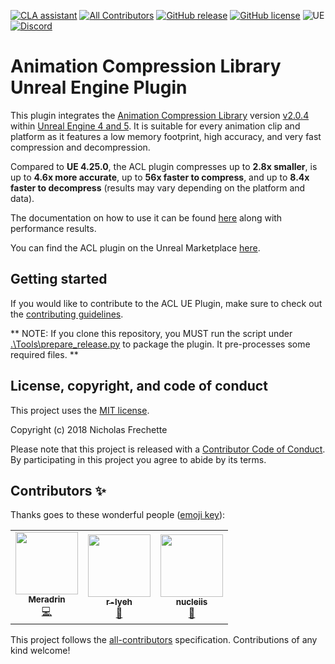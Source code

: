 [![CLA assistant](https://cla-assistant.io/readme/badge/nfrechette/acl-ue4-plugin)](https://cla-assistant.io/nfrechette/acl-ue4-plugin)
[![All Contributors](https://img.shields.io/github/all-contributors/nfrechette/acl-ue4-plugin)](#contributors-)
[![GitHub release](https://img.shields.io/github/release/nfrechette/acl-ue4-plugin.svg)](https://github.com/nfrechette/acl-ue4-plugin/releases)
[![GitHub license](https://img.shields.io/badge/license-MIT-blue.svg)](https://raw.githubusercontent.com/nfrechette/acl-ue4-plugin/master/LICENSE)
![UE](https://img.shields.io/badge/UE-4.25+-orange)
[![Discord](https://img.shields.io/discord/691048241864769647?label=discord)](https://discord.gg/UERt4bS)

# Animation Compression Library Unreal Engine Plugin

This plugin integrates the [Animation Compression Library](https://github.com/nfrechette/acl) version [v2.0.4](https://github.com/nfrechette/acl/releases/tag/v2.0.4) within [Unreal Engine 4 and 5](https://www.unrealengine.com/en-US/blog). It is suitable for every animation clip and platform as it features a low memory footprint, high accuracy, and very fast compression and decompression.

Compared to **UE 4.25.0**, the ACL plugin compresses up to **2.8x smaller**, is up to **4.6x more accurate**, up to **56x faster to compress**, and up to **8.4x faster to decompress** (results may vary depending on the platform and data).

The documentation on how to use it can be found [here](./Docs/README.md) along with performance results.

You can find the ACL plugin on the Unreal Marketplace [here](https://www.unrealengine.com/marketplace/en-US/product/animation-compression-library).

## Getting started

If you would like to contribute to the ACL UE Plugin, make sure to check out the [contributing guidelines](CONTRIBUTING.md).

** NOTE: If you clone this repository, you MUST run the script under [.\Tools\prepare_release.py](./Tools/prepare_release.py) to package the plugin. It pre-processes some required files. **

## License, copyright, and code of conduct

This project uses the [MIT license](LICENSE).

Copyright (c) 2018 Nicholas Frechette

Please note that this project is released with a [Contributor Code of Conduct](CODE_OF_CONDUCT.md). By participating in this project you agree to abide by its terms.

## Contributors ✨

Thanks goes to these wonderful people ([emoji key](https://allcontributors.org/docs/en/emoji-key)):

<!-- ALL-CONTRIBUTORS-LIST:START - Do not remove or modify this section -->
<!-- prettier-ignore-start -->
<!-- markdownlint-disable -->
<table>
  <tr>
    <td align="center"><a href="https://github.com/Meradrin"><img src="https://avatars.githubusercontent.com/u/7066278?v=4?s=100" width="100px;" alt=""/><br /><sub><b>Meradrin</b></sub></a><br /><a href="https://github.com/nfrechette/acl-ue4-plugin/commits?author=Meradrin" title="Code">💻</a></td>
    <td align="center"><a href="https://github.com/r-lyeh/statvs"><img src="https://avatars.githubusercontent.com/u/35402248?v=4?s=100" width="100px;" alt=""/><br /><sub><b>r-lyeh</b></sub></a><br /><a href="https://github.com/nfrechette/acl-ue4-plugin/commits?author=r-lyeh" title="Documentation">📖</a></td>
    <td align="center"><a href="https://github.com/nucleiis"><img src="https://avatars.githubusercontent.com/u/20119165?v=4?s=100" width="100px;" alt=""/><br /><sub><b>nucleiis</b></sub></a><br /><a href="https://github.com/nfrechette/acl-ue4-plugin/issues?q=author%3Anucleiis" title="Bug reports">🐛</a></td>
  </tr>
</table>

<!-- markdownlint-restore -->
<!-- prettier-ignore-end -->

<!-- ALL-CONTRIBUTORS-LIST:END -->

This project follows the [all-contributors](https://github.com/all-contributors/all-contributors) specification. Contributions of any kind welcome!
